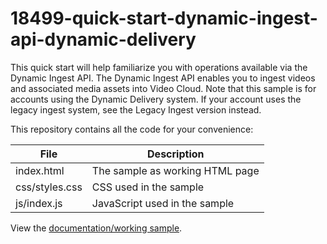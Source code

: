 # 18499-quick-start-dynamic-ingest-api-dynamic-delivery
This quick start will help familiarize you with operations available via the Dynamic Ingest API. The Dynamic Ingest API enables you to ingest videos and associated media assets into Video Cloud.  Note that this sample is for accounts using the Dynamic Delivery system. If your account uses the legacy ingest system, see the Legacy Ingest version instead.

This repository contains all the code for your convenience:

<table>
	<thead>
		<th>File</th>
		<th>Description</th>
	</thead>
	<tr>
		<td>index.html</td>
		<td>The sample as working HTML page</td>
	</tr>
	<tr>
		<td>css/styles.css</td>
		<td>CSS used in the sample</td>
	</tr>
	<tr>
		<td>js/index.js</td>
		<td>JavaScript used in the sample</td>
	</tr>
</table>

View the [documentation/working sample](https://support.brightcove.com/quick-start-dynamic-ingest-api-dynamic-delivery).
